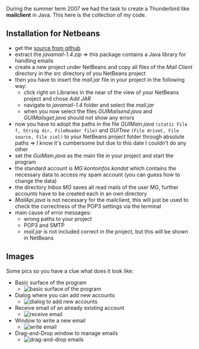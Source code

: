 During the summer term 2007 we had the task to create a Thunderbird like **mailclient**
in Java. This here is the collection of my code.



## Installation for Netbeans ##

- get the [source from github](https://github.com/matthias-guenther/mailclient )
- extract the *javamail-1.4.zip* => this package contains a Java library for handling emails
- create a new project under NetBeans and copy all files of the *Mail Client* directory in the *src*
  directory of you NetBeans project
- then you have to insert the *mail.jar* file in your project in the following way:
    - click right on Libraries in the near of the view of your NetBeans project and chose *Add JAR*
    - navigate to *javamail-1.4* folder and select the *mail.jar*
    - when you now select the files *GUIMailsend.java* and *GUIMailsget.java* should not show any
      errors
- now you have to adopt the paths in the file *GUIMain.java* `(static File f, String dir, FileReader
  file)` and *GUITree* `(File driveC, File source, File ziel)` to your NetBeans project folder
  through absolute paths => I know it's cumbersome but due to this date I couldn't do any other
- set the *GuiMain.java* as the main file in your project and start the program
- the standard account is *MG kontoinfos.kondat* which contains the necessary data to access my
  spam account (you can guess how to change the data)
- the directory *Inbox MG* saves all read mails of the user MG, further accounts have to be created
  each in an own directory
- *MailApi.java* is not necessary for the mailclient, this will just be used to check the
  correctness of the POP3 settings via the terminal
- main cause of error messages:
    - wrong paths to your project
    - POP3 and SMTP
    - *mail.jar* is not included correct in the project, but this will be shown in NetBeans


## Images ##

Some pics so you have a clue what does it look like:

- Basic surface of the program
    - ![basic surface of the program](https://github.com/matthias-guenther/mailclient/raw/master/mail_client_1.jpg)
- Dialog where you can add new accounts
    - ![dialog to add new accounts](https://github.com/matthias-guenther/mailclient/raw/master/mail_client_2.jpg)
- Receive email of an already existing account
    - ![receive email](https://github.com/matthias-guenther/mailclient/raw/master/mail_client_3.jpg)
- Window to write a new email
    - ![write email](https://github.com/matthias-guenther/mailclient/raw/master/mail_client_4.jpg)
- Drag-and-Drop window to manage emails
    - ![drag-and-drop emails](https://github.com/matthias-guenther/mailclient/raw/master/mail_client_5.jpg)

